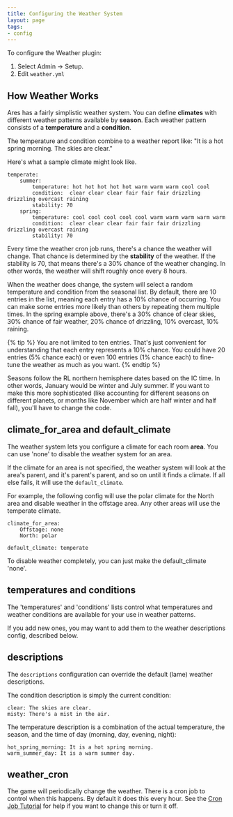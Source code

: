 ```yaml
---
title: Configuring the Weather System
layout: page
tags:
- config
---
```


To configure the Weather plugin:

1. Select Admin -> Setup.
2. Edit `weather.yml`

## How Weather Works

Ares has a fairly simplistic weather system.  You can define **climates** with different weather patterns available by **season**.  Each weather pattern consists of a **temperature** and a **condition**.

The temperature and condition combine to a weather report like:  "It is a hot spring morning.  The skies are clear."

Here's what a sample climate might look like.

    temperate:
        summer:
            temperature: hot hot hot hot hot warm warm warm cool cool
            condition:  clear clear clear fair fair fair drizzling drizzling overcast raining
            stability: 70
        spring:
            temperature: cool cool cool cool cool warm warm warm warm warm
            condition:  clear clear clear fair fair fair drizzling drizzling overcast raining
            stability: 70

Every time the weather cron job runs, there's a chance the weather will change.  That chance is determined by the **stability** of the weather.  If the stability is 70, that means there's a 30% chance of the weather changing.  In other words, the weather will shift roughly once every 8 hours.

When the weather does change, the system will select a random temperature and condition from the seasonal list.  By default, there are 10 entries in the list, meaning each entry has a 10% chance of occurring.  You can make some entries more likely than others by repeating them multiple times.  In the spring example above, there's a 30% chance of clear skies, 30% chance of fair weather, 20% chance of drizzling, 10% overcast, 10% raining.

{% tip %} 
You are not limited to ten entries.  That's just convenient for understanding that each entry represents a 10% chance.  You could have 20 entries (5% chance each) or even 100 entries (1% chance each) to fine-tune the weather as much as you want.
{% endtip %}

Seasons follow the RL northern hemisphere dates based on the IC time.  In other words, January would be winter and July summer.  If you want to make this more sophisticated (like accounting for different seasons on different planets, or months like November which are half winter and half fall), you'll have to change the code.

## climate_for_area and default_climate

The weather system lets you configure a climate for each room **area**.  You can use 'none' to disable the weather system for an area.  

If the climate for an area is not specified, the weather system will look at the area's parent, and it's parent's parent, and so on until it finds a climate.  If all else fails, it will use the `default_climate`.  

For example, the following config will use the polar climate for the North area and disable weather in the offstage area.  Any other areas will use the temperate climate.

    climate_for_area:
        Offstage: none
        North: polar
        
    default_climate: temperate

To disable weather completely, you can just make the default_climate 'none'.

## temperatures and conditions

The 'temperatures' and 'conditions' lists control what temperatures and weather conditions are available for your use in weather patterns.  

If you add new ones, you may want to add them to the weather descriptions config, described below.

## descriptions

The `descriptions` configuration can override the default (lame) weather descriptions.

The condition description is simply the current condition:

    clear: The skies are clear.
    misty: There's a mist in the air.

The temperature description is a combination of the actual temperature, the season, and the time of day (morning, day, evening, night): 

    hot_spring_morning: It is a hot spring morning.
    warm_summer_day: It is a warm summer day.

## weather_cron

The game will periodically change the weather.  There is a cron job to control when this happens.  By default it does this every hour.  See the [Cron Job Tutorial](http://www.aresmush.com/tutorials/code/cron.html) for help if you want to change this or turn it off.

